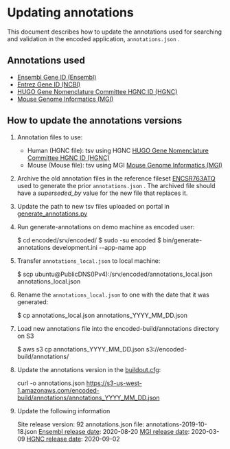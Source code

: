 Updating annotations
=========================

This document describes how to update the annotations used for searching and validation in the encoded application, ```annotations.json``` .

Annotations used
---------------- 

* [Ensembl Gene ID (Ensembl)]
* [Entrez Gene ID (NCBI)]
* [HUGO Gene Nomenclature Committee HGNC ID (HGNC)]
* [Mouse Genome Informatics (MGI)]

How to update the annotations versions
---------------- 

1. Annotation files to use:
	
	* Human (HGNC file): tsv using HGNC [HUGO Gene Nomenclature Committee HGNC ID (HGNC)]
	* Mouse (Mouse file): tsv using MGI [Mouse Genome Informatics (MGI)]

2. Archive the old annotation files in the reference fileset [ENCSR763ATQ] used to generate the prior ```annotations.json``` . The archived file should have a *superseded_by* value for the new file that replaces it.

3. Update the path to new tsv files uploaded on portal in [generate_annotations.py]

4. Run generate-annotations on demo machine as encoded user:

	$ cd encoded/srv/encoded/
	$ sudo -su encoded
	$ bin/generate-annotations development.ini --app-name app

5. Transfer ```annotations_local.json``` to local machine:

	$ scp ubuntu@PublicDNS(IPv4):/srv/encoded/annotations_local.json annotations_local.json

6. Rename the ```annotations_local.json``` to one with the date that it was generated:

	$ cp annotations_local.json annotations_YYYY_MM_DD.json

7. Load new annotations file into the encoded-build/annotations directory on S3

	$ aws s3 cp annotations_YYYY_MM_DD.json s3://encoded-build/annotations/

8.  Update the annotations version in the [buildout.cfg]:

	curl -o annotations.json https://s3-us-west-1.amazonaws.com/encoded-build/annotations/annotations_YYYY_MM_DD.json

9.  Update the following information
    
    Site release version: 92
    annotations.json file: annotations-2019-10-18.json
    [Ensembl release date]: 2020-08-20
	[MGI release date]: 2020-03-09
	[HGNC release date]: 2020-09-02

[Ensembl Gene ID (Ensembl)]: http://ensembl.org/
[Entrez Gene ID (NCBI)]: http://ncbi.nlm.nih.gov/gene/
[HUGO Gene Nomenclature Committee HGNC ID (HGNC)]: http://genenames.org
[Mouse Genome Informatics (MGI)]: http://informatics.jax.org
[ENCSR763ATQ]: http://www.encodeproject.org/references/ENCSR763ATQ/
[buildout.cfg]: ../../../buildout.cfg
[generate_annotations.py]: ../../../src/encoded/commands/generate_annotations.py
[Ensembl release date]: http://ensembl.info
[MGI release date]: http://informatics.jax.org/mgihome/other/mgicron.shtml
[HGNC release date]: http://www.genenames.org/download/statistics-and-files/
